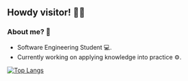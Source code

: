 ## Howdy visitor! <span class="wave">👋😄</span>

### About me? 💭

- Software Engineering Student 💻.
- Currently working on applying knowledge into practice ⚙.

[![Top Langs](https://github-readme-stats.vercel.app/api/top-langs/?username=Vansitha&layout=compact&hide=shell,makefile)](https://github.com/Vansitha/github-readme-stats)
